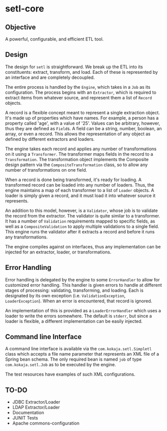 # setl-core #

## Objective

A powerful, configurable, and efficient ETL tool.

## Design

The design for `setl` is straightforward. We break up the ETL into its constituents:
extract, transform, and load. Each of these is represented by an interface and are completely decoupled.

The entire process is handled by the `Engine`, which takes in a `Job` as its configuration. The process
begins with an `Extractor`, which is required to extract items from whatever source, and represent
them a list of `Record` objects.

A record is a flexible concept meant to represent a single extraction object. It's made up of properties which
have names. For example, a person has a property called 'age', with a value of '25'. Values can be arbitrary,
however, thus they are defined as `Field`s. A field can be a string, number, boolean, an array, or even a record.
This allows the representation of any object as defined by different extractors and loaders.

The engine takes each record and applies any number of transformations on it using a `Transformer`.
The transformer maps fields in the record to a `Transformation`. The transformation object implements the Composite
design pattern via the `CompositeTransformation` class, so to allow any number of transformations on one field.

When a record is done being transformed, it's ready for loading. A transformed record can be loaded into any number
of loaders. Thus, the engine maintains a map of each transformer to a list of `Loader` objects. A loader is simply
given a record, and it must load it into whatever source it represents.

An addition to this model, however, is a `Validator`, whose job is to validate the record from the extractor. The
validator is quite similar to a transformer. It has a number of `Validation` requirements mapped to specific fields, as
well as a `CompositeValidation` to apply multiple validations to a single field. This engine runs the validator after
it extracts a record and before it runs any transformations.

The engine compiles against on interfaces, thus any implementation can be injected for an extractor, 
loader, or transformations.

## Error Handling

Error handling is delegated by the engine to some `ErrorHandler` to allow for customized error handling. This handler
is given errors to handle at different stages of processing: validating, transforming, and loading. Each is designated
by its own exception (i.e. `ValidationException`, `LoaderException`). When an error is encountered, that record is
ignored.

An implementation of this is provided as a `LoaderErrorHandler` which uses a loader to write the errors somewhere. The
default is `stderr`, but since a loader is flexible, a different implementation can be easily injected.

## Command line Interface

A command line interface is available via the `com.kokaja.setl.Simpletl` class which accepts a file name parameter
that represents an XML file of a Spring bean schema. The only required bean is named `job` of type
`com.kokaja.setl.Job` as to be executed by the engine.

The test resources have examples of such XML configurations.

## TO-DO

* JDBC Extractor/Loader
* LDAP Extractor/Loader
* Documentation
* JUNIT Tests
* Apache commons-configuration
